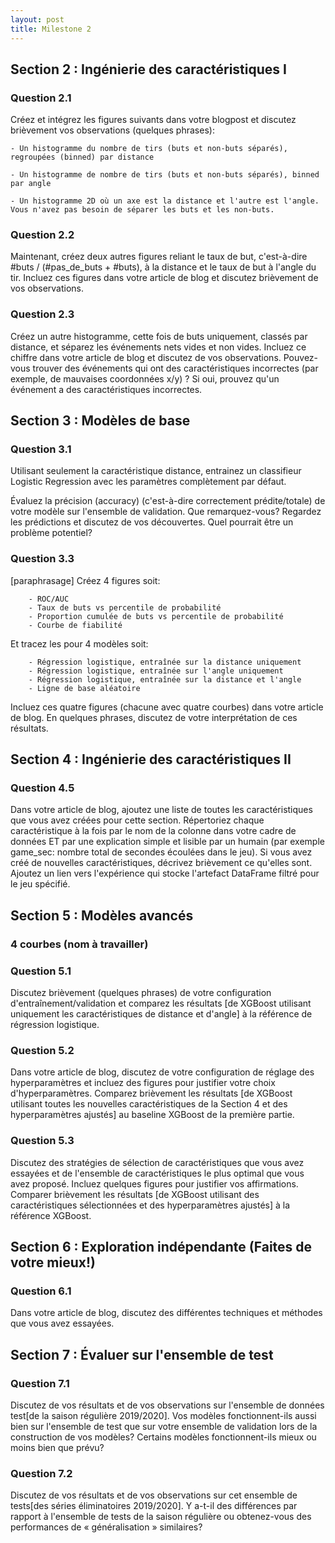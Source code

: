 ```yaml
---
layout: post
title: Milestone 2
---
```


<div class="message">

</div>

## Section 2 : Ingénierie des caractéristiques I

### Question 2.1
<div class="message">
    Créez et intégrez les figures suivants dans votre blogpost et discutez brièvement vos observations (quelques phrases):
</div>

    - Un histogramme du nombre de tirs (buts et non-buts séparés), regroupées (binned) par distance

    - Un histogramme de nombre de tirs (buts et non-buts séparés), binned par angle

    - Un histogramme 2D où un axe est la distance et l'autre est l'angle. Vous n'avez pas besoin de séparer les buts et les non-buts.

### Question 2.2
<div class="message">
    Maintenant, créez deux autres figures reliant le taux de but, c'est-à-dire #buts / (#pas_de_buts + #buts), à la distance et le taux de but à l'angle du tir. Incluez ces figures dans votre article de blog et discutez brièvement de vos observations.
</div>

### Question 2.3
<div class="message">
    Créez un autre histogramme, cette fois de buts uniquement, classés par distance, et séparez les événements nets vides et non vides. Incluez ce chiffre dans votre article de blog et discutez de vos observations. Pouvez-vous trouver des événements qui ont des caractéristiques incorrectes (par exemple, de mauvaises coordonnées x/y) ? Si oui, prouvez qu'un événement a des caractéristiques incorrectes.
</div>

## Section 3 : Modèles de base

### Question 3.1
<div class="message">
Utilisant seulement la caractéristique distance, entrainez un classifieur Logistic Regression avec les paramètres complètement par défaut.

Évaluez la précision (accuracy) (c'est-à-dire correctement prédite/totale) de votre modèle sur l'ensemble de validation. Que remarquez-vous? Regardez les prédictions et discutez de vos découvertes. Quel pourrait être un problème potentiel?
</div>

### Question 3.3
<div class="message">
    [paraphrasage] Créez 4 figures soit:
</div>

        - ROC/AUC
        - Taux de buts vs percentile de probabilité
        - Proportion cumulée de buts vs percentile de probabilité
        - Courbe de fiabilité
<div class="message">
    Et tracez les pour 4 modèles soit:
</div>

        - Régression logistique, entraînée sur la distance uniquement
        - Régression logistique, entraînée sur l'angle uniquement
        - Régression logistique, entraînée sur la distance et l'angle
        - Ligne de base aléatoire

<div class="message">
    Incluez ces quatre figures (chacune avec quatre courbes) dans votre article de blog. En quelques phrases, discutez de votre interprétation de ces résultats.
</div>


## Section 4 : Ingénierie des caractéristiques II

### Question 4.5
<div class="message">
    Dans votre article de blog, ajoutez une liste de toutes les caractéristiques que vous avez créées pour cette section. Répertoriez chaque caractéristique à la fois par le nom de la colonne dans votre cadre de données ET par une explication simple et lisible par un humain (par exemple game_sec: nombre total de secondes écoulées dans le jeu). Si vous avez créé de nouvelles caractéristiques, décrivez brièvement ce qu'elles sont. Ajoutez un lien vers l'expérience qui stocke l'artefact DataFrame filtré pour le jeu spécifié.
</div>

## Section 5 : Modèles avancés

### 4 courbes (nom à travailler)

### Question 5.1
<div class="message">
    Discutez brièvement (quelques phrases) de votre configuration d'entraînement/validation et comparez les résultats [de XGBoost utilisant uniquement les caractéristiques de distance et d'angle] à la référence de régression logistique.
</div>

### Question 5.2
<div class="message">
    Dans votre article de blog, discutez de votre configuration de réglage des hyperparamètres et incluez des figures pour justifier votre choix d'hyperparamètres.
    Comparez brièvement les résultats [de XGBoost utilisant toutes les nouvelles caractéristiques de la Section 4 et des hyperparamètres ajustés] au baseline XGBoost de la première partie.
</div>

### Question 5.3
<div class="message">
    Discutez des stratégies de sélection de caractéristiques que vous avez essayées et de l'ensemble de caractéristiques le plus optimal que vous avez proposé. Incluez quelques figures pour justifier vos affirmations.
    Comparer brièvement les résultats [de XGBoost utilisant des caractéristiques sélectionnées et des hyperparamètres ajustés] à la référence XGBoost.
</div>

## Section 6 : Exploration indépendante (Faites de votre mieux!)

### Question 6.1
<div class="message">
    Dans votre article de blog, discutez des différentes techniques et méthodes que vous avez essayées.
</div>


## Section 7 : Évaluer sur l'ensemble de test

### Question 7.1
<div class="message">
    Discutez de vos résultats et de vos observations sur l'ensemble de données test[de la saison régulière 2019/2020]. Vos modèles fonctionnent-ils aussi bien sur l'ensemble de test que sur votre ensemble de validation lors de la construction de vos modèles? Certains modèles fonctionnent-ils mieux ou moins bien que prévu?
</div>

### Question 7.2
<div class="message">
    Discutez de vos résultats et de vos observations sur cet ensemble de tests[des séries éliminatoires 2019/2020]. Y a-t-il des différences par rapport à l'ensemble de tests de la saison régulière ou obtenez-vous des performances de « généralisation » similaires?
</div>
